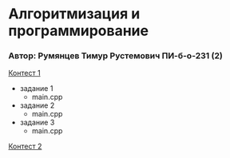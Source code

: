 # Алгоритмизация и программирование  
### Автор: Румянцев Тимур Рустемович ПИ-б-о-231 (2)

[Контест 1](https://contest.yandex.ru/contest/52142/problems/)

  - задание 1
    - main.cpp
  - задание 2
    - main.cpp 
  - задание 3
    - main.cpp 

[Контест 2](https://contest.yandex.ru/contest/52676/problems/)


